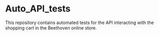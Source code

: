 # Auto_API_tests
This repository contains automated tests for the API interacting with the shopping cart in the Beethoven online store.

